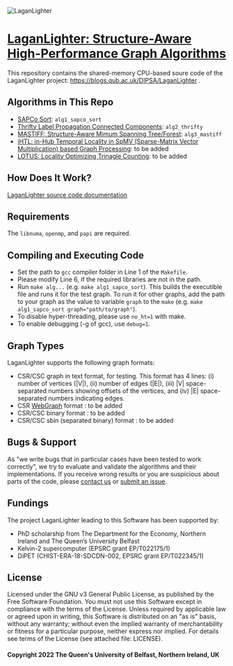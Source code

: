 ![LaganLighter](https://blogs.qub.ac.uk/dipsa/wp-content/uploads/sites/319/2023/02/header-18.jpg)

# [LaganLighter:  Structure-Aware High-Performance Graph Algorithms](https://blogs.qub.ac.uk/DIPSA/LaganLighter/)

This repository contains the shared-memory CPU-based soure code of the LaganLighter project: https://blogs.qub.ac.uk/DIPSA/LaganLighter .   

## Algorithms in This Repo
 - [SAPCo Sort](https://blogs.qub.ac.uk/DIPSA/Sapco-Sort-Optimizing-Degree-Ordering-For-Power-Law-Graphs/): `alg1_sapco_sort`
 - [Thrifty Label Propagation Connected Components](https://blogs.qub.ac.uk/DIPSA/Thrifty-Label-Propagation-Fast-Connected-Components-for-Skewed-Degree-Graphs/): `alg2_thrifty`
 - [MASTIFF: Structure-Aware Mimum Spanning Tree/Forest](https://blogs.qub.ac.uk/DIPSA/MASTIFF-Structure-Aware-Minimum-Spanning-Tree-Forest/): `alg3_mastiff`
 - [iHTL: in-Hub Temporal Locality in SpMV (Sparse-Matrix Vector Multiplication) based Graph Processing](https://blogs.qub.ac.uk/DIPSA/Exploiting-in-Hub-Temporal-Locality-in-SpMV-based-Graph-Processing/): to be added
 - [LOTUS: Locality Optimizing Trinagle Counting](https://blogs.qub.ac.uk/DIPSA/LOTUS-Locality-Optimizing-Triangle-Counting/): to be added


## How Does It Work?
[LaganLighter source code documentation](https://blogs.qub.ac.uk/DIPSA/LaganLighter-Source-Code)

## Requirements
The `libnuma`, `openmp`, and `papi` are required.

## Compiling and Executing Code
 - Set the path to `gcc` compiler folder in Line 1 of the `Makefile`.
 - Please modify Line 6, if the required libraries are not in the path.
 - Run `make alg...` (e.g. `make alg1_sapco_sort`). This builds the executible file and runs it for the test graph. To run it for other graphs, add the path to your graph as the value to variable `graph` to the `make` (e.g. `make alg1_sapco_sort graph="path/to/graph"`). 
 - To disable hyper-threading, please use `no_ht=1` with make.
 - To enable debugging (-g of gcc), use `debug=1`.

## Graph Types
LaganLighter supports  the following graph formats:
 - CSR/CSC graph in text format, for testing. This format has 4 lines: (i) number of vertices (|V|), (ii) number of edges (|E|), (iii) |V| space-separated numbers showing offsets of the vertices, and (iv) |E| space-separated numbers indicating edges.
 - CSR [WebGraph](https://law.di.unimi.it/datasets.php) format : to be added
 - CSR/CSC binary format : to be added
 - CSR/CSC sbin (separated binary) format : to be added

## Bugs & Support
As "we write bugs that in particular cases have been tested to work correctly", we try to evaluate and validate the algorithms and their implementations. If you receive wrong results or you are suspicious about parts of the code, please [contact us](https://blogs.qub.ac.uk/DIPSA/LaganLighter) or [submit an issue](https://github.com/DIPSA-QUB/LaganLighter/issues). 

## Fundings
The project LaganLighter leading to this Software has been supported by:
 - PhD scholarship from The Department for the Economy, Northern Ireland and The Queen’s University Belfast 
 - Kelvin-2 supercomputer (EPSRC grant EP/T022175/1) 
 - DiPET (CHIST-ERA-18-SDCDN-002, EPSRC grant EP/T022345/1) 

## License
Licensed under the GNU v3 General Public License, as published by the Free Software Foundation. You must not use this Software except in compliance with the terms of the License. Unless required by applicable law or agreed upon in writing, this Software is distributed on an "as is" basis, without any warranty; without even the implied warranty of merchantability or fitness for a particular purpose, neither express nor implied. For details see terms of the License (see attached file: LICENSE). 

#### Copyright 2022 The Queen's University of Belfast, Northern Ireland, UK
